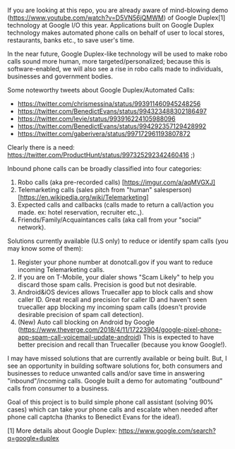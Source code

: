 If you are looking at this repo, you are already aware of mind-blowing demo (https://www.youtube.com/watch?v=D5VN56jQMWM)
of Google Duplex[1] technology at Google I/O this year. Applications built on Google Duplex technology makes automated
phone calls on behalf of user to local stores, restaurants, banks etc., to save user's time.

In the near future, Google Duplex-like technology will be used to make robo calls sound more human, more targeted/personalized;
because this is software-enabled, we will also see a rise in robo calls made to individuals, businesses and government bodies.

Some noteworthy tweets about Google Duplex/Automated Calls:
* https://twitter.com/chrismessina/status/993911460945248256
* https://twitter.com/BenedictEvans/status/994323488302186497
* https://twitter.com/levie/status/993916224105988096
* https://twitter.com/BenedictEvans/status/994292357129428992
* https://twitter.com/gaberivera/status/997172961193807872

Clearly there is a need: https://twitter.com/ProductHunt/status/997325292342460416 ;)

Inbound phone calls can be broadly classified into four categories:
1. Robo calls (aka pre-recorded calls) [https://imgur.com/a/aqMVGXJ]
2. Telemarketing calls (sales pitch from "human" salesperson) [https://en.wikipedia.org/wiki/Telemarketing]  
3. Expected calls and callbacks (calls made to return a call/action you made. ex: hotel reservation, recruiter etc.,).
4. Friends/Family/Acquaintances calls (aka call from your "social" network). 

Solutions currently available (U.S only) to reduce or identify spam calls (you may know some of them):
1. Register your phone number at donotcall.gov if you want to reduce incoming Telemarketing calls.
2. If you are on T-Mobile, your dialer shows "Scam Likely" to help you discard those spam calls.
   Precision is good but not desirable.
3. Android&iOS devices allows Truecaller app to block calls and show caller ID. Great recall and precision for caller ID
   and haven't seen truecaller app blocking my incoming spam calls (doesn't provide desirable precision of spam call detection).
4. (New) Auto call blocking on Android by Google (https://www.theverge.com/2018/4/11/17223904/google-pixel-phone-app-spam-call-voicemail-update-android)
   This is expected to have better precision and recall than Truecaller (because you know Google!).

I may have missed solutions that are currently available or being built. But, I see an opportunity in building software 
solutions for, both consumers and businesses to reduce unwanted calls and/or save time in answering "inbound"/incoming calls.
Google built a demo for automating "outbound" calls from consumer to a business.

Goal of this project is to build simple phone call assistant (solving 90% cases) which can take your phone calls and escalate
when needed after phone call captcha (thanks to Benedict Evans for the idea!).

[1] More details about Google Duplex: https://www.google.com/search?q=google+duplex
